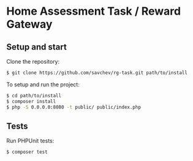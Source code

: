 # Home Assessment Task / Reward Gateway

## Setup and start

Clone the repository:

```bash
$ git clone https://github.com/savchev/rg-task.git path/to/install
```

To setup and run the project:

```bash
$ cd path/to/install
$ composer install
$ php -S 0.0.0.0:8080 -t public/ public/index.php
```

## Tests

Run PHPUnit tests:
```
$ composer test
```
